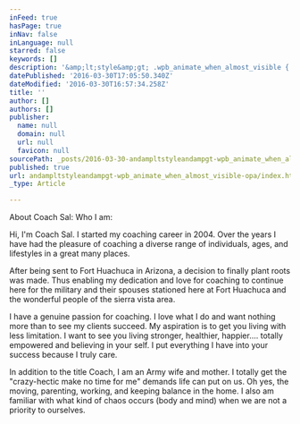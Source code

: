 ```yaml
---
inFeed: true
hasPage: true
inNav: false
inLanguage: null
starred: false
keywords: []
description: '&amp;lt;style&amp;gt; .wpb_animate_when_almost_visible { opacity: 1; }&amp;lt;/style&amp;gt;'
datePublished: '2016-03-30T17:05:50.340Z'
dateModified: '2016-03-30T16:57:34.258Z'
title: ''
author: []
authors: []
publisher:
  name: null
  domain: null
  url: null
  favicon: null
sourcePath: _posts/2016-03-30-andampltstyleandampgt-wpb_animate_when_almost_visible-opa.md
published: true
url: andampltstyleandampgt-wpb_animate_when_almost_visible-opa/index.html
_type: Article

---
```

About Coach Sal: Who I am: 

Hi, I'm Coach Sal.  I started my coaching career in 2004\. Over the years I have  had the pleasure of coaching a diverse range of individuals, ages, and lifestyles in a great many places.  

After being sent to Fort Huachuca in Arizona, a decision to finally plant roots was made. Thus enabling my dedication and love for coaching to continue here for the military and their spouses stationed here at Fort Huachuca and the wonderful people of the sierra vista area. 

I have a genuine passion for coaching. I love what I do and want nothing more than to see my clients succeed. My aspiration is to get you living with less limitation. I want to see you living stronger, healthier, happier.... totally empowered and believing in your self. I put everything I have into your success because I truly care. 

In addition to the title Coach, I am an Army wife and mother. I totally get the "crazy-hectic make no time for me" demands life can put on us. Oh yes, the moving, parenting, working, and keeping balance in the home. I also am familiar with what kind of chaos occurs (body and mind) when we are not a priority to ourselves.